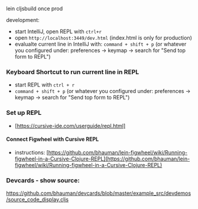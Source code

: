 lein cljsbuild once prod

development:
+ start IntelliJ, open REPL with `ctrl+r`
+ open `http://localhost:3449/dev.html` (index.html is only for production)
+ evalualte current line in IntelliJ with: `command + shift + p` (or whatever you configured under: preferences -> keymap -> search for "Send top form to REPL")


### Keyboard Shortcut to run current line in REPL
+ start REPL with `ctrl + r`
+ `command + shift + p` (or whatever you configured under: preferences -> keymap -> search for "Send top form to REPL")

### Set up REPL
+ [https://cursive-ide.com/userguide/repl.html]

#### Connect Figwheel with Cursive REPL
+ instructions: [https://github.com/bhauman/lein-figwheel/wiki/Running-figwheel-in-a-Cursive-Clojure-REPL](https://github.com/bhauman/lein-figwheel/wiki/Running-figwheel-in-a-Cursive-Clojure-REPL)

### Devcards - show source:
https://github.com/bhauman/devcards/blob/master/example_src/devdemos/source_code_display.cljs
